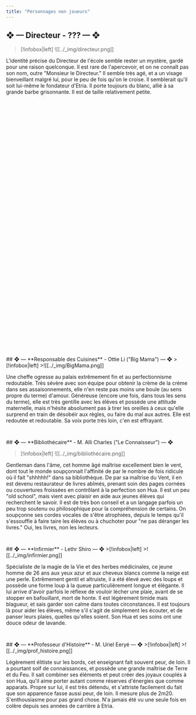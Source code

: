 ```yaml
---
title: "Personnages non joueurs"
---
```


## ❖ —  **Directeur** - ??? — ❖

>[!infobox|left]
>![[../_img/directeur.png]]

L'identité précise du Directeur de l'école semble rester un mystère, gardé pour une raison quelconque. Il est rare de l'apercevoir, et on ne connaît pas son nom, outre "Monsieur le Directeur." Il semble très agé, et a un visage bienveillant malgré lui, pour le peu de fois qu'on le croise. Il semblerait qu'il soit lui-même le fondateur d'Etria.
Il porte toujours du blanc, allié à sa grande barbe grisonnante.
Il est de taille relativement petite.
<div style="height:8em;display:block;"></div>
<div style="height:15%;display:block;"></div>
## ❖ —  **Responsable des Cuisines** - Ottie Li ("Big Mama") — ❖
>[!infobox|left]
>![[../_img/BigMama.png]]

Une cheffe ogresse au palais extrêmement fin et au perfectionnisme redoutable. Très sévère avec son équipe pour obtenir la crème de la crème dans ses assaisonnements, elle n'en reste pas moins une boule (au sens propre du terme) d'amour. Généreuse (encore une fois, dans tous les sens du terme), elle est très gentille avec les élèves et possède une attitude maternelle, mais n'hésite absolument pas à tirer les oreilles à ceux qu'elle surprend en train de désobéir aux règles, ou faire du mal aux autres. 
Elle est redoutée et redoutable. Sa voix porte très loin, c'en est effrayant.

<div style="height:2em;display:block;"></div>
## ❖ —  **Bibliothécaire** - M. Alli Charles ("Le Connaisseur") — ❖

>[!infobox|left]
>![[../_img/bibliothécaire.png]]

Gentleman dans l'âme, cet homme âgé maîtrise excellement bien le vent, dont tout le monde soupçonnait l'affinité de par le nombre de fois ridicule où il fait "shhhhh!" dans sa bibliothèque. De par sa maîtrise du Vent, il en est devenu restaurateur de livres abîmés, prenant soin des pages cornées ou couvertures froissées en contrôlant à la perfection son Hua. Il est un peu "old school", mais vient avec plaisir en aide aux jeunes élèves qui recherchent le savoir.
Il est de très bon conseil et a un langage parfois un peu trop soutenu ou philosophique pour la compréhension de certains.
On soupçonne ses cordes vocales de s'être atrophiées, depuis le temps qu'il s'essouffle à faire taire les élèves ou à chuchoter pour "ne pas déranger les livres." Oui, les livres, non les lecteurs.

<div style="height:2em;display:block;"></div>
## ❖ —  **Infirmier** - Lethr Shiro — ❖
>[!infobox|left]
>![[../_img/infirmier.png]]

Spécialiste de la magie de la Vie et des herbes médicinales, ce jeune homme de 26 ans aux yeux azur et aux cheveux blancs comme la neige est une perle. Extrêmement gentil et altruiste, il a été élevé avec des loups et possède une forme loup à la queue particulièrement longue et élégante.
Il lui arrive d'avoir parfois le réflexe de vouloir lécher une plaie, avant de se stopper en bafouillant, mort de honte. Il est légèrement timide mais blagueur, et sais garder son calme dans toutes circonstances. Il est toujours là pour aider les élèves, même s'il s'agit de simplement les écouter, et de panser leurs plaies, quelles qu'elles soient.
Son Hua et ses soins ont une douce odeur de lavande.
<div style="height:2em;display:block;"></div>
## ❖ —  **Professeur d'Histoire** - M. Uriel Eeryé  — ❖
>[!infobox|left]
>![[../_img/prof_histoire.png]]

Légèrement élitiste sur les bords, cet enseignant fait souvent peur, de loin. Il a pourtant soif de connaissances, et possède une grande maîtrise de Terre et du Feu. Il sait combiner ses éléments et peut créer des joyaux couplés à son Hua, qu'il aime porter autant comme réserves d'énergies que comme apparats. 
Propre sur lui, il est très détendu, et s'attriste facilement du fait que son apparence fasse aussi peur, de loin. Il mesure plus de 2m20. 
S'enthousiasme pour pas grand chose. N'a jamais été vu une seule fois en colère depuis ses années de carrière à Etria.



